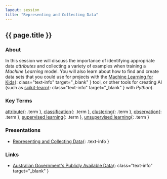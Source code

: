 ```yaml
---
layout: session
title: "Representing and Collecting Data"
---
```


## {{ page.title }}

### About

In this session we will discuss the importance of identifying appropriate data *attributes* and collecting a variety of examples when training a *Machine Learning* model.
You will also learn about how to find and create data sets that you could use for projects with the [Machine Learning for Kids](https://machinelearningforkids.co.uk/){: class="text-info" target="_blank" } tool, or other tools for creating AI (such as [scikit-learn](https://scikit-learn.org/stable/){: class="text-info" target="_blank" } with *Python*).

### Key Terms

[attribute](){: .term }, [classification](){: .term }, [clustering](){: .term }, [observation](){: .term }, [supervised learning](){: .term }, [unsupervised learning](){: .term }

### Presentations

- [Representing and Collecting Data](presentation/data.pdf){: .text-info } <i class="fas fa-file-pdf session-icon"></i>

### Links

- [Australian Government's Publicly Available Data](https://data.gov.au/){: class="text-info" target="_blank" } <i class="fas fa-link session-icon">